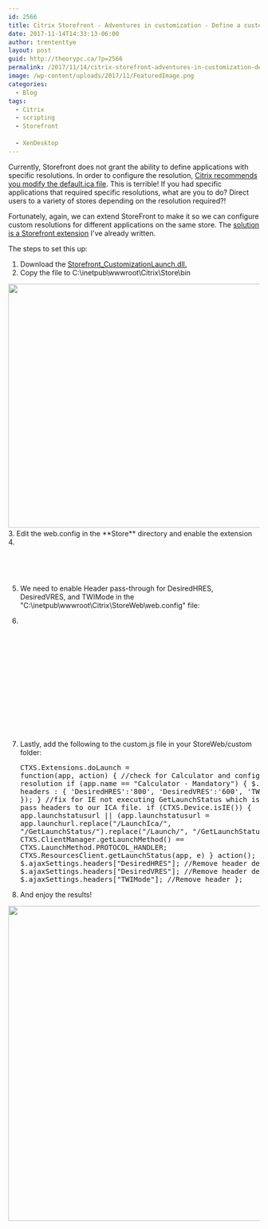```yaml
---
id: 2566
title: Citrix Storefront - Adventures in customization - Define a custom resolution for a specific application
date: 2017-11-14T14:33:13-06:00
author: trententtye
layout: post
guid: http://theorypc.ca/?p=2566
permalink: /2017/11/14/citrix-storefront-adventures-in-customization-define-a-custom-resolution-for-a-specific-application/
image: /wp-content/uploads/2017/11/FeaturedImage.png
categories:
  - Blog
tags:
  - Citrix
  - scripting
  - Storefront

  - XenDesktop
---
```

Currently, Storefront does not grant the ability to define applications with specific resolutions. In order to configure the resolution, [Citrix recommends you modify the default.ica file](https://support.citrix.com/article/CTX116357). This is terrible! If you had specific applications that required specific resolutions, what are you to do? Direct users to a variety of stores depending on the resolution required?!

Fortunately, again, we can extend StoreFront to make it so we can configure custom resolutions for different applications on the same store. The [solution is a Storefront extension](https://theorypc.ca/2017/07/31/citrix-storefront-adventures-in-customization-change-any-ica-parameter/) I've already written.

The steps to set this up:

  1. Download the [Storefront_CustomizationLaunch.dll.](https://theorypc-my.sharepoint.com/personal/trententtye_theorypc_onmicrosoft_com/_layouts/15/guestaccess.aspx?docid=004f14ced27ca490cb0a405a05c20bd21&authkey=AbuSRo56HbF18BHjBi_Pyaw)
  2. Copy the file to C:\inetpub\wwwroot\Citrix\Store\bin  
<img class="aligncenter size-full wp-image-2569" src="/wp-content/uploads/2017/11/StoreCustomization_Launch.png" alt="" width="1112" height="489" srcset="/wp-content/uploads/2017/11/StoreCustomization_Launch.png 1112w, /wp-content/uploads/2017/11/StoreCustomization_Launch-300x132.png 300w, /wp-content/uploads/2017/11/StoreCustomization_Launch-768x338.png 768w" sizes="(max-width: 1112px) 100vw, 1112px" /> 
  3. Edit the web.config in the **Store** directory and enable the extension
  4. <pre class="lang:xhtml decode:true"><appSettings>
  <add key="modifyICAProperties" value="true" />
  </appSettings>
</pre>

  5. We need to enable Header pass-through for DesiredHRES, DesiredVRES, and TWIMode in the "C:\inetpub\wwwroot\Citrix\StoreWeb\web.config" file:
  6. <pre class="lang:xhtml decode:true"><communication attempts="1" timeout="00:03:00" loopback="Off"
          loopbackPortUsingHttp="80">
          <proxy enabled="true" processName="Fiddler" port="8888" />
          <forwardedHeaders>
			<header name="DesiredHRES" />
			<header name="DesiredVRES" />
			<header name="TWIMode" />
          </forwardedHeaders>
        </communication></pre>

  7. Lastly, add the following to the custom.js file in your StoreWeb/custom folder: <pre class="lang:js decode:true ">CTXS.Extensions.doLaunch =  function(app, action) {
	//check for Calculator and configure custom resolution
	if (app.name == "Calculator - Mandatory") {
		$.ajaxSetup({
			headers : {
				'DesiredHRES':'800',
				'DesiredVRES':'600',
				'TWIMode':'Off',
			}
		});
	}
	//fix for IE not executing GetLaunchStatus which is required to pass headers to our ICA file.
	if (CTXS.Device.isIE()) {
		app.launchstatusurl || (app.launchstatusurl = app.launchurl.replace("/LaunchIca/", "/GetLaunchStatus/").replace("/Launch/", "/GetLaunchStatus/"));
		var e = CTXS.ClientManager.getLaunchMethod() == CTXS.LaunchMethod.PROTOCOL_HANDLER;
		CTXS.ResourcesClient.getLaunchStatus(app, e)
	}
    action();
	delete $.ajaxSettings.headers["DesiredHRES"]; //Remove header
	delete $.ajaxSettings.headers["DesiredVRES"]; //Remove header
	delete $.ajaxSettings.headers["TWIMode"]; //Remove header
};</pre>

  8. And enjoy the results! 

<img class="aligncenter size-full wp-image-2570" src="/wp-content/uploads/2017/11/800x600Calculator.png" alt="" width="802" height="632" srcset="/wp-content/uploads/2017/11/800x600Calculator.png 802w, /wp-content/uploads/2017/11/800x600Calculator-300x236.png 300w, /wp-content/uploads/2017/11/800x600Calculator-768x605.png 768w" sizes="(max-width: 802px) 100vw, 802px" /> 

<!-- AddThis Advanced Settings generic via filter on the_content -->

<!-- AddThis Share Buttons generic via filter on the_content -->
